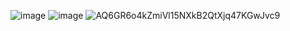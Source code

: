 ![image](https://user-images.githubusercontent.com/57297709/158003107-abaf2a1a-09b1-44cc-bc3d-6fc35e71568d.png)
![image](https://user-images.githubusercontent.com/57297709/158003116-dfea8648-70ed-4d9c-b22d-f1f631091bb2.png)
![AQ6GR6o4kZmiVl15NXkB2QtXjq47KGwJvc9](https://user-images.githubusercontent.com/57297709/160245931-b536ca3d-e9e4-437e-959c-c05ca80e8338.png)
